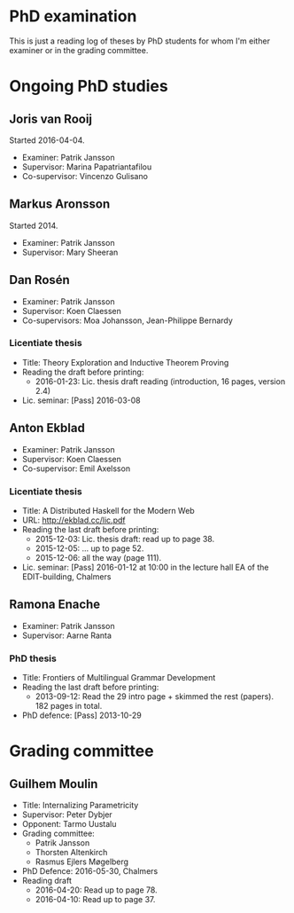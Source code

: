 # PhD examination

This is just a reading log of theses by PhD students for whom I'm
either examiner or in the grading committee.

# Ongoing PhD studies

## Joris van Rooij

Started 2016-04-04.

* Examiner: Patrik Jansson
* Supervisor: Marina Papatriantafilou
* Co-supervisor: Vincenzo Gulisano

## Markus Aronsson

Started 2014.

* Examiner: Patrik Jansson
* Supervisor: Mary Sheeran

## Dan Rosén

* Examiner: Patrik Jansson
* Supervisor: Koen Claessen
* Co-supervisors: Moa Johansson, Jean-Philippe Bernardy

### Licentiate thesis

* Title: Theory Exploration and Inductive Theorem Proving
* Reading the draft before printing:
    * 2016-01-23: Lic. thesis draft reading (introduction, 16 pages, version 2.4)
* Lic. seminar: [Pass] 2016-03-08

## Anton Ekblad

* Examiner: Patrik Jansson
* Supervisor: Koen Claessen
* Co-supervisor: Emil Axelsson

### Licentiate thesis

* Title: A Distributed Haskell for the Modern Web
* URL: http://ekblad.cc/lic.pdf
* Reading the last draft before printing:
    * 2015-12-03: Lic. thesis draft: read up to page 38.
    * 2015-12-05: ... up to page 52.
    * 2015-12-06: all the way (page 111).
* Lic. seminar: [Pass] 2016-01-12 at 10:00 in the lecture hall EA of the EDIT-building, Chalmers

## Ramona Enache

* Examiner: Patrik Jansson
* Supervisor: Aarne Ranta

### PhD thesis

* Title: Frontiers of Multilingual Grammar Development
* Reading the last draft before printing:
    * 2013-09-12: Read the 29 intro page + skimmed the rest (papers). 182 pages in total.
* PhD defence: [Pass] 2013-10-29

# Grading committee

## Guilhem Moulin

* Title: Internalizing Parametricity
* Supervisor: Peter Dybjer
* Opponent: Tarmo Uustalu
* Grading committee:
    * Patrik Jansson
    * Thorsten Altenkirch
    * Rasmus Ejlers Møgelberg
* PhD Defence: 2016-05-30, Chalmers
* Reading draft
    * 2016-04-20: Read up to page 78.
    * 2016-04-10: Read up to page 37.
